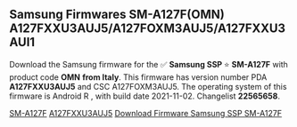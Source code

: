 <h2>Samsung Firmwares SM-A127F(OMN) A127FXXU3AUJ5/A127FOXM3AUJ5/A127FXXU3AUI1</h2>
Download the Samsung firmware for the ✅ <strong>Samsung SSP </strong> ⭐ <strong>SM-A127F</strong> with product code <strong>OMN</strong> <strong> from Italy</strong>. This firmware has version number PDA <strong>A127FXXU3AUJ5</strong> and CSC A127FOXM3AUJ5. The operating system of this firmware is Android R , with build date 2021-11-02. Changelist <strong>22565658</strong>.


[SM-A127F](https://samfirm.shop/samsung/model/SM-A127F)
[A127FXXU3AUJ5](https://samfirm.shop/samsung/pda/A127FXXU3AUJ5)
[Download Firmware Samsung SSP SM-A127F](https://samfirm.shop/samsung/firmware/470358)
